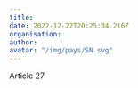 ```yaml
---
title: 
date: 2022-12-22T20:25:34.216Z
organisation: 
author: 
avatar: "/img/pays/SN.svg"
---
```


Article 27